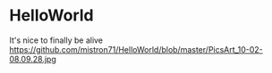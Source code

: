 # HelloWorld

It's nice to finally be alive
https://github.com/mistron71/HelloWorld/blob/master/PicsArt_10-02-08.09.28.jpg
